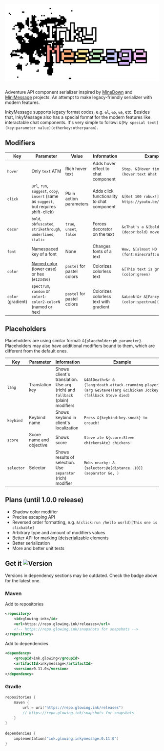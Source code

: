 # [![InkyMessage](/.github/assets/Logo.png)](https://github.com/GlowingInk/InkyMessage)
Adventure API component serializer inspired by [MineDown](https://github.com/Phoenix616/MineDown) 
and [MiniMessage](https://docs.advntr.dev/minimessage/index.html) projects. 
An attempt to make legacy-friendly serializer with modern features.

InkyMessage supports legacy format codes, e.g. `&l`, `&6`, `&a`, etc.
Besides that, InkyMessage also has a special format for the modern features like interactable chat components.
It's very simple to follow: `&[My special text](key:parameter value)(otherkey:otherparam)`.
## Modifiers
| Key                | Parameter                                                                                                                           | Value                      | Information                                | Example                                                     |
|--------------------|-------------------------------------------------------------------------------------------------------------------------------------|----------------------------|--------------------------------------------|-------------------------------------------------------------|
| `hover`            | Only `text` ATM                                                                                                                     | Rich hover text            | Adds hover effect to chat component        | `Stop. &[Hover time](hover:text What a meme)!`              |
| `click`            | `url`, `run`, `suggest`, `copy`, `insert` (same as `suggest`, but requires shift-click)                                             | Plain action parameters    | Adds click functionality to chat component | `&[Get 100 robux!](click:url https://youtu.be/dQw4w9WgXcQ)` |
| `decor`            | `bold`, `obfuscated`, `strikethrough`, `underlined`, `italic`                                                                       | `true`, `unset`, `false`   | Forces decorator on the text               | `&cThat's a &[bold](decor:bold) move!`                      |
| `font`             | Namespaced key of a font                                                                                                            | None                       | Changes fonts of a text                    | `Wow, &[almost HD fonts](font:minecraft:uniform)!`          |
| `color`            | [Named color](https://jd.advntr.dev/api/4.20.0/net/kyori/adventure/text/format/NamedTextColor.html) (lower case) or hex (`#123456`) | `pastel` for pastel colors | Colorizes colorless text                   | `&[This text is green](color:green)`                        |
| `color` (gradient) | `spectrum`, `random` or `color1-color2-colorN` (named or hex)                                                                       | `pastel` for pastel colors | Colorizes colorless text with gradient     | `&aLook!&r &[Fancy!](color:spectrum)(decor:bold)`           |
## Placeholders
Placeholders are using similar format: `&{placeholder:ph_parameter}`. Placeholders may also have additional modifiers 
bound to them, which are different from the default ones.

| Key        | Parameter                | Information                                                                   | Example                                                                                                     |
|------------|--------------------------|-------------------------------------------------------------------------------|-------------------------------------------------------------------------------------------------------------|
| `lang`     | Translation key          | Shows client's translation. Use `arg` (rich) and `fallback` (plain) modifiers | `&4&lDeath>&r &{lang:death.attack.cramming.player}(arg &eSteve)(arg &cChicken Jockey)(fallback Steve died)` |
| `keybind`  | Keybind name             | Shows keybind in client's localization                                        | `Press &{keybind:key.sneak} to crouch!`                                                                     |
| `score`    | Score name and objective | Shows score                                                                   | `Steve ate &{score:Steve chickensAte} chickens!`                                                            |
| `selector` | Selector                 | Shows results of selection. Use `separator` (rich) modifier                   | `Mobs nearby: &{selector:@e[distance..10]}(separator &e, )`                                                 |

## Plans (until 1.0.0 release)
- Shadow color modifier
- Precise escaping API
- Reversed order formatting, e.g. `&(click:run /hello world)[This one is clickable]`
- Arbitrary type and amount of modifiers values
- Better API for marking (de)serializable elements
- Better serialization
- More and better unit tests

## Get it ![Version](https://img.shields.io/github/v/tag/GlowingInk/InkyMessage?sort=semver&style=flat&label=release)
Versions in dependency sections may be outdated. Check the badge above for the latest one.
### Maven
Add to repositories
```xml
<repository>
    <id>glowing-ink</id>
    <url>https://repo.glowing.ink/releases</url>
    <!-- https://repo.glowing.ink/snapshots for snapshots -->
</repository>
```
Add to dependencies
```xml
<dependency>
    <groupId>ink.glowing</groupId>
    <artifactId>inkymessage</artifactId>
    <version>0.11.0</version>
</dependency>
```
### Gradle
```kotlin
repositories {
    maven {
        url = uri("https://repo.glowing.ink/releases")
        // https://repo.glowing.ink/snapshots for snapshots
    }
}

dependencies {
    implementation("ink.glowing:inkymessage:0.11.0")
}
```